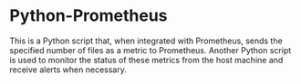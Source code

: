 # Python-Prometheus
This is a Python script that, when integrated with Prometheus, sends the specified number of files as a metric to Prometheus. Another Python script is used to monitor the status of these metrics from the host machine and receive alerts when necessary.
